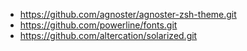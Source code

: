 - https://github.com/agnoster/agnoster-zsh-theme.git
- https://github.com/powerline/fonts.git
- https://github.com/altercation/solarized.git
